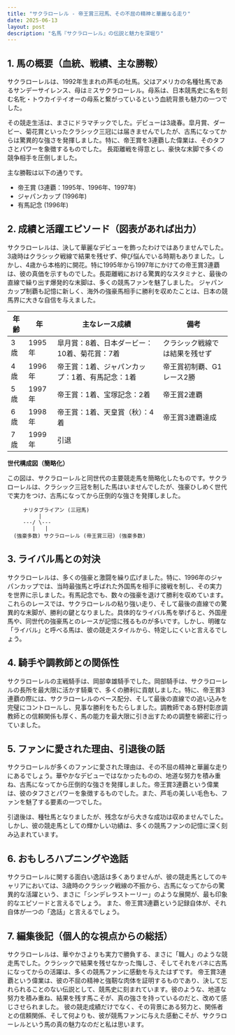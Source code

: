 ```yaml
---
title: "サクラローレル - 帝王賞三冠馬、その不屈の精神と華麗なる走り"
date: 2025-06-13
layout: post
description: "名馬『サクラローレル』の伝説と魅力を深堀り"
---
```


## 1. 馬の概要（血統、戦績、主な勝鞍）

サクラローレルは、1992年生まれの芦毛の牡馬。父はアメリカの名種牡馬であるサンデーサイレンス、母はミスサクラローレル。母系は、日本競馬史に名を刻む名牝・トウカイテイオーの母系と繋がっているという血統背景も魅力の一つでした。  

その競走生活は、まさにドラマチックでした。デビューは3歳春。皐月賞、ダービー、菊花賞といったクラシック三冠には届きませんでしたが、古馬になってからは驚異的な強さを発揮しました。特に、帝王賞を3連覇した偉業は、そのタフさとパワーを象徴するものでした。  長距離戦を得意とし、豪快な末脚で多くの競争相手を圧倒しました。

主な勝鞍は以下の通りです。

* 帝王賞 (3連覇：1995年、1996年、1997年)
* ジャパンカップ (1996年)
* 有馬記念 (1996年)


## 2. 成績と活躍エピソード（図表があれば出力）

サクラローレルは、決して華麗なデビューを飾ったわけではありませんでした。3歳時はクラシック戦線で結果を残せず、伸び悩んでいる時期もありました。しかし、4歳から本格的に開花。特に1995年から1997年にかけての帝王賞3連覇は、彼の真価を示すものでした。長距離戦における驚異的なスタミナと、最後の直線で繰り出す爆発的な末脚は、多くの競馬ファンを魅了しました。  ジャパンカップ制覇も記憶に新しく、海外の強豪馬相手に勝利を収めたことは、日本の競馬界に大きな自信を与えました。

| 年齢 | 年 | 主なレース成績 | 備考 |
|---|---|---|---|
| 3歳 | 1995年 | 皐月賞：8着、日本ダービー：10着、菊花賞：7着 | クラシック戦線では結果を残せず |
| 4歳 | 1996年 | 帝王賞：1着、ジャパンカップ：1着、有馬記念：1着 | 帝王賞初制覇、G1レース2勝 |
| 5歳 | 1997年 | 帝王賞：1着、宝塚記念：2着 | 帝王賞2連覇 |
| 6歳 | 1998年 | 帝王賞：1着、天皇賞（秋）：4着 | 帝王賞3連覇達成 |
| 7歳 | 1999年 |  引退 |  |


**世代構成図（簡略化）**

この図は、サクラローレルと同世代の主要競走馬を簡略化したものです。サクラローレルは、クラシック三冠を制した馬はいませんでしたが、強豪ひしめく世代で実力をつけ、古馬になってから圧倒的な強さを発揮しました。

```
     ナリタブライアン (三冠馬)
          |
     ---/ \---
        |   |
  (強豪多数) サクラローレル (帝王賞三冠) (強豪多数)
```


## 3. ライバル馬との対決

サクラローレルは、多くの強豪と激闘を繰り広げました。特に、1996年のジャパンカップでは、当時最強馬と呼ばれた外国馬を相手に接戦を制し、その実力を世界に示しました。有馬記念でも、数々の強豪を退けて勝利を収めています。これらのレースでは、サクラローレルの粘り強い走り、そして最後の直線での驚異的な末脚が、勝利の鍵となりました。具体的なライバル馬を挙げると、外国産馬や、同世代の強豪馬とのレースが記憶に残るものが多いです。しかし、明確な「ライバル」と呼べる馬は、彼の競走スタイルから、特定しにくいと言えるでしょう。


## 4. 騎手や調教師との関係性

サクラローレルの主戦騎手は、岡部幸雄騎手でした。岡部騎手は、サクラローレルの長所を最大限に活かす騎乗で、多くの勝利に貢献しました。特に、帝王賞3連覇の際には、サクラローレルのペース配分、そして最後の直線での追い込みを完璧にコントロールし、見事な勝利をもたらしました。調教師である野村彰彦調教師との信頼関係も厚く、馬の能力を最大限に引き出すための調整を綿密に行っていました。


## 5. ファンに愛された理由、引退後の話

サクラローレルが多くのファンに愛された理由は、その不屈の精神と華麗な走りにあるでしょう。華やかなデビューではなかったものの、地道な努力を積み重ね、古馬になってから圧倒的な強さを発揮しました。帝王賞3連覇という偉業は、彼のタフさとパワーを象徴するものでした。また、芦毛の美しい毛色も、ファンを魅了する要素の一つでした。

引退後は、種牡馬となりましたが、残念ながら大きな成功は収めませんでした。しかし、彼の競走馬としての輝かしい功績は、多くの競馬ファンの記憶に深く刻み込まれています。


## 6. おもしろハプニングや逸話

サクラローレルに関する面白い逸話は多くありませんが、彼の競走馬としてのキャリアにおいては、3歳時のクラシック戦線の不振から、古馬になってからの驚異的な活躍という、まさに「シンデレラストーリー」のような展開が、最も印象的なエピソードと言えるでしょう。  また、帝王賞3連覇という記録自体が、それ自体が一つの「逸話」と言えるでしょう。


## 7. 編集後記（個人的な視点からの総括）

サクラローレルは、華やかさよりも実力で勝負する、まさに「職人」のような競走馬でした。クラシックで結果を残せなかった悔しさ、そしてそれをバネに古馬になってからの活躍は、多くの競馬ファンに感動を与えたはずです。  帝王賞3連覇という偉業は、彼の不屈の精神と強靭な肉体を証明するものであり、決して忘れられることのない伝説として、競馬史に刻まれています。彼のような、地道な努力を積み重ね、結果を残す馬こそが、真の強さを持っているのだと、改めて感じさせられました。  彼の競走成績だけでなく、その背景にある努力と、関係者との信頼関係、そして何よりも、彼が競馬ファンに与えた感動こそが、サクラローレルという馬の真の魅力なのだと私は思います。
